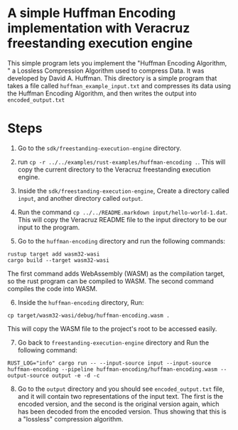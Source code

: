 # A simple Huffman Encoding implementation with Veracruz freestanding execution engine

This simple program lets you implement the "Huffman Encoding Algorithm, " a Lossless Compression Algorithm used to compress Data. It was developed by David A. Huffman.
This directory is a simple program that takes a file called `huffman_example_input.txt` and compresses its data using the Huffman Encoding Algorithm, and then writes the output into `encoded_output.txt`

# Steps

1. Go to the `sdk/freestanding-execution-engine` directory.

2. run `cp -r ../../examples/rust-examples/huffman-encoding .`. This will copy the current directory to the Veracruz freestanding execution engine.

3. Inside the `sdk/freestanding-execution-engine`, Create a directory called `input`, and another directory called `output`.

4. Run the command `cp ../../README.markdown input/hello-world-1.dat`. This will copy the Veracruz README file to the input directory to be our input to the program.

5. Go to the `huffman-encoding` directory and run the following commands:
```
rustup target add wasm32-wasi
cargo build --target wasm32-wasi
```

The first command adds WebAssembly (WASM) as the compilation target, so the rust program can be compiled to WASM.
The second command compiles the code into WASM.

6. Inside the `huffman-encoding` directory, Run:
```
cp target/wasm32-wasi/debug/huffman-encoding.wasm .
```
This will copy the WASM file to the project's root to be accessed easily.

7. Go back to `freestanding-execution-engine` directory and Run the following command:
```
RUST_LOG="info" cargo run -- --input-source input --input-source huffman-encoding --pipeline huffman-encoding/huffman-encoding.wasm --output-source output -e -d -c
```

8. Go to the `output` directory and you should see `encoded_output.txt` file, and it will contain two representations of the input text. The first is the encoded version, and the second is the original version again, which has been decoded from the encoded version. Thus showing that this is a "lossless" compression algorithm.
